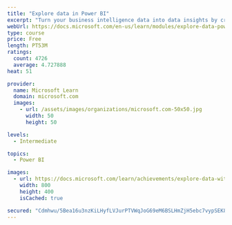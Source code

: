 ```yaml
---
title: "Explore data in Power BI"
excerpt: "Turn your business intelligence data into data insights by creating and configuring Power BI dashboards."
webUrl: https://docs.microsoft.com/en-us/learn/modules/explore-data-power-bi/
type: course
price: Free
length: PT53M
ratings:
  count: 4726
  average: 4.727888
heat: 51

provider:
  name: Microsoft Learn
  domain: microsoft.com
  images:
    - url: /assets/images/organizations/microsoft.com-50x50.jpg
      width: 50
      height: 50

levels:
  - Intermediate

topics:
  - Power BI

images:
  - url: https://docs.microsoft.com/learn/achievements/explore-data-with-power-bi-desktop-social.png
    width: 800
    height: 400
    isCached: true

secured: "Cdmhwu/5Bea16u3nzKiLHyfLVJurPTVWqJoG69eM6BSLHmZjH5ebc7vypSEK8KTWDGmXFsr0gXBBzdhqXhU5Vk90dObwYZOMJbiIS0Y1panme0NNdNpX+DxkE0LmK0RBfH1fzeFAvMvoJTL7UFZztDWQ8LrBSo2FgdDHjOHTy2ztY9o8H/PZZX4zqF7u7n2FvYqDrJFZHC+1t+aQX40nNqfDiJ5C1787/dFjLSuU7P+9pROmQ+Ne5NhOKBSw6JuBgbYqzKaQnv8+NJaEQMdx/Y58wrgNItuswGH0rSPHINxpm+QkVZhL9hCUJ7/yrbO0dKfkcHcSA4PtH5eS/y5Vx4qSyjZcaW8ZALeIzFeCtIe17KX8l3KmRi4eqImFKoqfcPQzH/NSCYiFIb/94rIab95tRd4NSbFbYxTvaGIaloM=;2HA2prrP7wZB0icMcQXZzw=="
---
```



